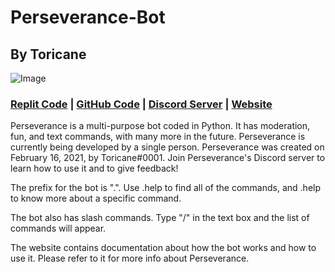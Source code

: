 # Perseverance-Bot
## By Toricane
![Image](https://cdn.discordapp.com/attachments/796893810167775233/824861495211982878/preservation.png)

### [Replit Code](https://replit.com/@PerseveranceBot/PerseveranceBot/) | [GitHub Code](https://github.com/Toricane/Perseverance-Bot) | [Discord Server](https://discord.gg/QFcMcCQGbU) | [Website](https://PerseveranceBot.repl.co)

Perseverance is a multi-purpose bot coded in Python. It has moderation, fun, and text commands, with many more in the future. Perseverance is currently being developed by a single person. Perseverance was created on February 16, 2021, by Toricane#0001. Join Perseverance's Discord server to learn how to use it and to give feedback!

The prefix for the bot is ".". Use .help to find all of the commands, and .help <command> to know more about a specific command. 

The bot also has slash commands. Type "/" in the text box and the list of commands will appear.

The website contains documentation about how the bot works and how to use it. Please refer to it for more info about Perseverance.